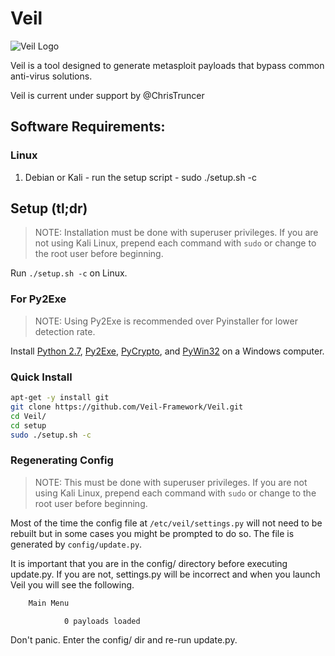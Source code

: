 # Veil

![Veil Logo](https://www.veil-framework.com/wp-content/uploads/2013/12/cropped-Veil-Symbol2.png "Veil Logo")

Veil is a tool designed to generate metasploit payloads that bypass common anti-virus solutions.

Veil is current under support by @ChrisTruncer

## Software Requirements:

### Linux

1.  Debian or Kali - run the setup script - sudo ./setup.sh -c

## Setup (tl;dr)

> NOTE: Installation must be done with superuser privileges. If you are not using Kali Linux, prepend each command with `sudo` or change to the root user before beginning.

Run `./setup.sh -c` on Linux.

### For Py2Exe

> NOTE: Using Py2Exe is recommended over Pyinstaller for lower detection rate.

Install [Python 2.7](https://www.python.org/ftp/python/2.7.14/python-2.7.14.msi), [Py2Exe](https://sourceforge.net/projects/py2exe/files/py2exe/0.6.9/), [PyCrypto](http://www.voidspace.org.uk/python/modules.shtml#pycrypto), and [PyWin32](https://sourceforge.net/projects/pywin32/files/pywin32/Build%20221/) on a Windows computer.

### Quick Install

```bash
apt-get -y install git
git clone https://github.com/Veil-Framework/Veil.git
cd Veil/
cd setup
sudo ./setup.sh -c
```

### Regenerating Config

> NOTE: This must be done with superuser privileges. If you are not using Kali Linux, prepend each command with `sudo` or change to the root user before beginning.

Most of the time the config file at `/etc/veil/settings.py` will not need to be rebuilt but in some cases you might be prompted to do so. The file is generated by `config/update.py`.

It is important that you are in the config/ directory before executing update.py. If you are not, settings.py will be incorrect and when you launch Veil you will see the following.

```bash
    Main Menu

            0 payloads loaded
```

Don't panic. Enter the config/ dir and re-run update.py.
